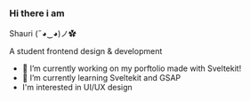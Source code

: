 ### Hi there i am 

 Shauri (˶◕‿◕)ノ✿

A student frontend design & development



- 🔭 I’m currently working on my porftolio made with Sveltekit!
- 🌱 I’m currently learning Sveltekit and GSAP
- I'm interested in UI/UX design




<!-- [![Anurag's GitHub stats](https://github-readme-stats.vercel.app/api?username=SCNMC&show_icons=true&theme=tokyonight)](https://github.com/SCNMC/github-readme-stats) -->
